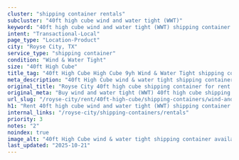 ```yaml
---
cluster: "shipping container rentals"
subcluster: "40ft high cube wind and water tight (WWT)"
keyword: "40ft high cube wind and water tight (WWT) shipping container for rent Royse City, TX"
intent: "Transactional-Local"
page_type: "Location-Product"
city: "Royse City, TX"
service_type: "shipping container"
condition: "Wind & Water Tight"
size: "40ft High Cube"
title_tag: "40ft High Cube High Cube 9yh Wind & Water Tight shipping container Sales in Royse City | LC Container"
meta_description: "40ft High Cube wind & water tight shipping container sales in Royse City. High cube containers with extra height. Fast delivery, competitive pricing. Serving shipping containers area. Quote ID: T0R. Call (214) 524-4168 for your free quote today."
original_title: "Royse City 40ft high cube shipping container for rent | LC"
original_meta: "Buy wind and water tight (WWT) 40ft high cube shipping container rent with local delivery in Royse City, TX. LC Container — local Since 2003. Request a fast quote today."
url_slug: "/royse-city/rent/40ft-high-cube/shipping-containers/wind-and-water-tight-wwt"
h1: "Rent 40ft high cube wind and water tight (WWT) shipping container in Royse City"
internal_links: "/royse-city/shipping-containers/rentals"
priority: 3
notes: "2"
noindex: true
image_alt: "40ft High Cube wind & water tight shipping container available for delivery in Royse City"
last_updated: "2025-10-21"
---
```


<!-- TODO: Add unique city/inventory copy, images, and internal links here. -->
